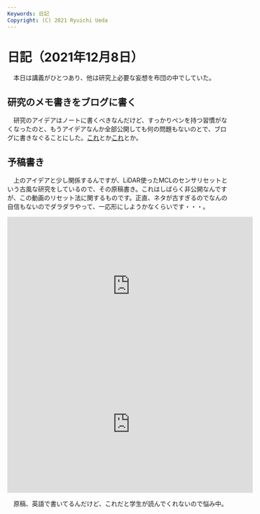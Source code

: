 ```yaml
---
Keywords: 日記
Copyright: (C) 2021 Ryuichi Ueda
---
```


# 日記（2021年12月8日）

　本日は講義がひとつあり、他は研究上必要な妄想を布団の中でしていた。

## 研究のメモ書きをブログに書く

　研究のアイデアはノートに書くべきなんだけど、すっかりペンを持つ習慣がなくなったのと、もうアイデアなんか全部公開しても何の問題もないのとで、ブログに書きなぐることにした。[これ](/?post=20211208)とか[これ](/?post=20211208_2)とか。

## 予稿書き

　上のアイデアと少し関係するんですが、LiDAR使ったMCLのセンサリセットという古風な研究をしているので、その原稿書き。これはしばらく非公開なんですが、この動画のリセット法に関するものです。正直、ネタが古すぎるのでなんの自信もないのでダラダラやって、一応形にしようかなくらいです・・・。

<iframe width="560" height="315" src="https://www.youtube.com/embed/O9d1z0c-HyE" title="YouTube video player" frameborder="0" allow="accelerometer; autoplay; clipboard-write; encrypted-media; gyroscope; picture-in-picture" allowfullscreen></iframe>

<iframe width="560" height="315" src="https://www.youtube.com/embed/dqS7KgGxwBs" title="YouTube video player" frameborder="0" allow="accelerometer; autoplay; clipboard-write; encrypted-media; gyroscope; picture-in-picture" allowfullscreen></iframe>

　原稿、英語で書いてるんだけど、これだと学生が読んでくれないので悩み中。
